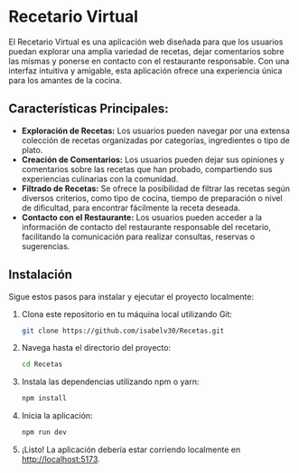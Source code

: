 # Recetario Virtual

El Recetario Virtual es una aplicación web diseñada para que los usuarios puedan explorar una amplia variedad de recetas, dejar comentarios sobre las mismas y ponerse en contacto con el restaurante responsable. Con una interfaz intuitiva y amigable, esta aplicación ofrece una experiencia única para los amantes de la cocina.

## Características Principales:

- **Exploración de Recetas:** Los usuarios pueden navegar por una extensa colección de recetas organizadas por categorías, ingredientes o tipo de plato.
- **Creación de Comentarios:** Los usuarios pueden dejar sus opiniones y comentarios sobre las recetas que han probado, compartiendo sus experiencias culinarias con la comunidad.
- **Filtrado de Recetas:** Se ofrece la posibilidad de filtrar las recetas según diversos criterios, como tipo de cocina, tiempo de preparación o nivel de dificultad, para encontrar fácilmente la receta deseada.
- **Contacto con el Restaurante:** Los usuarios pueden acceder a la información de contacto del restaurante responsable del recetario, facilitando la comunicación para realizar consultas, reservas o sugerencias.

## Instalación

Sigue estos pasos para instalar y ejecutar el proyecto localmente:

1. Clona este repositorio en tu máquina local utilizando Git:

    ```bash
    git clone https://github.com/isabelv30/Recetas.git
    ```

2. Navega hasta el directorio del proyecto:

    ```bash
    cd Recetas
    ```

3. Instala las dependencias utilizando npm o yarn:

    ```bash
    npm install
    ```

4. Inicia la aplicación:

    ```bash
    npm run dev
    ```

5. ¡Listo! La aplicación debería estar corriendo localmente en [http://localhost:5173](http://localhost:5173).


